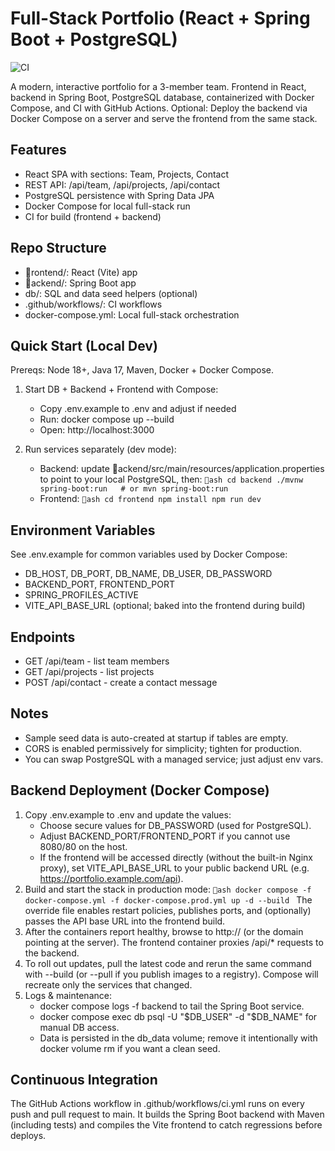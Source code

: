 # Full-Stack Portfolio (React + Spring Boot + PostgreSQL)

![CI](https://github.com/Vendhal/Portfolio-Fullstack/actions/workflows/ci.yml/badge.svg)

A modern, interactive portfolio for a 3-member team. Frontend in React, backend in Spring Boot, PostgreSQL database, containerized with Docker Compose, and CI with GitHub Actions. Optional: Deploy the backend via Docker Compose on a server and serve the frontend from the same stack.

## Features
- React SPA with sections: Team, Projects, Contact
- REST API: /api/team, /api/projects, /api/contact
- PostgreSQL persistence with Spring Data JPA
- Docker Compose for local full-stack run
- CI for build (frontend + backend)

## Repo Structure
- rontend/: React (Vite) app
- ackend/: Spring Boot app
- db/: SQL and data seed helpers (optional)
- .github/workflows/: CI workflows
- docker-compose.yml: Local full-stack orchestration

## Quick Start (Local Dev)

Prereqs: Node 18+, Java 17, Maven, Docker + Docker Compose.

1) Start DB + Backend + Frontend with Compose:
   - Copy .env.example to .env and adjust if needed
   - Run: docker compose up --build
   - Open: http://localhost:3000

2) Run services separately (dev mode):
   - Backend: update ackend/src/main/resources/application.properties to point to your local PostgreSQL, then:
     `ash
     cd backend
     ./mvnw spring-boot:run   # or mvn spring-boot:run
     `
   - Frontend:
     `ash
     cd frontend
     npm install
     npm run dev
     `

## Environment Variables
See .env.example for common variables used by Docker Compose:
- DB_HOST, DB_PORT, DB_NAME, DB_USER, DB_PASSWORD
- BACKEND_PORT, FRONTEND_PORT
- SPRING_PROFILES_ACTIVE
- VITE_API_BASE_URL (optional; baked into the frontend during build)

## Endpoints
- GET /api/team - list team members
- GET /api/projects - list projects
- POST /api/contact - create a contact message

## Notes
- Sample seed data is auto-created at startup if tables are empty.
- CORS is enabled permissively for simplicity; tighten for production.
- You can swap PostgreSQL with a managed service; just adjust env vars.

## Backend Deployment (Docker Compose)
1. Copy .env.example to .env and update the values:
   - Choose secure values for DB_PASSWORD (used for PostgreSQL).
   - Adjust BACKEND_PORT/FRONTEND_PORT if you cannot use 8080/80 on the host.
   - If the frontend will be accessed directly (without the built-in Nginx proxy), set VITE_API_BASE_URL to your public backend URL (e.g. https://portfolio.example.com/api).
2. Build and start the stack in production mode:
   `ash
   docker compose -f docker-compose.yml -f docker-compose.prod.yml up -d --build
   `
   The override file enables restart policies, publishes ports, and (optionally) passes the API base URL into the frontend build.
3. After the containers report healthy, browse to http://<your-host> (or the domain pointing at the server). The frontend container proxies /api/* requests to the backend.
4. To roll out updates, pull the latest code and rerun the same command with --build (or --pull if you publish images to a registry). Compose will recreate only the services that changed.
5. Logs & maintenance:
   - docker compose logs -f backend to tail the Spring Boot service.
   - docker compose exec db psql -U "$DB_USER" -d "$DB_NAME" for manual DB access.
   - Data is persisted in the db_data volume; remove it intentionally with docker volume rm if you want a clean seed.

## Continuous Integration
The GitHub Actions workflow in .github/workflows/ci.yml runs on every push and pull request to main. It builds the Spring Boot backend with Maven (including tests) and compiles the Vite frontend to catch regressions before deploys.

